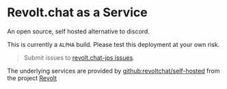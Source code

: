 # Revolt.chat as a Service

An open source, self hosted alternative to discord.

This is currently a ``ALPHA`` build. Please test this deployment at your own risk.

>Submit issues to [revolt.chat-jps issues](https://github.com/data-sciences-corporation/revolt.chat-jps/issues).

The underlying services are provided by [github:revoltchat/self-hosted](https://github.com/revoltchat/self-hosted) from the project [Revolt](https://revolt.chat/)
